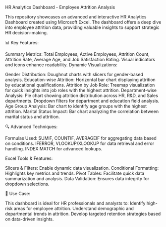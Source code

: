 HR Analytics Dashboard - Employee Attrition Analysis

This repository showcases an advanced and interactive HR Analytics Dashboard created using Microsoft Excel. The dashboard offers a deep dive into employee attrition data, providing valuable insights to support strategic HR decision-making.

📊 Key Features:

Summary Metrics:
Total Employees, Active Employees, Attrition Count, Attrition Rate, Average Age, and Job Satisfaction Rating.
Visual indicators and icons enhance readability.
Dynamic Visualizations:

Gender Distribution: Doughnut charts with slicers for gender-based analysis.
Education-wise Attrition: Horizontal bar chart displaying attrition by educational qualifications.
Attrition by Job Role: Treemap visualization for quick insights into job roles with the highest attrition.
Department-wise Analysis:
Pie chart showing attrition distribution across HR, R&D, and Sales departments.
Dropdown filters for department and education field analysis.
Age Group Analysis: Bar chart to identify age groups with the highest attrition.
Marital Status Impact: Bar chart analyzing the correlation between marital status and attrition.


🔍 Advanced Techniques:


Formulas Used:
SUMIF, COUNTIF, AVERAGEIF for aggregating data based on conditions.
IFERROR, VLOOKUP/XLOOKUP for data retrieval and error handling.
INDEX MATCH for advanced lookups.


Excel Tools & Features:

Slicers & Filters: Enable dynamic data visualization.
Conditional Formatting: Highlights key metrics and trends.
Pivot Tables: Facilitate quick data summarization and analysis.
Data Validation: Ensures data integrity for dropdown selections.


🎯 Use Case:

This dashboard is ideal for HR professionals and analysts to:
Identify high-risk areas for employee attrition.
Understand demographic and departmental trends in attrition.
Develop targeted retention strategies based on data-driven insights.

